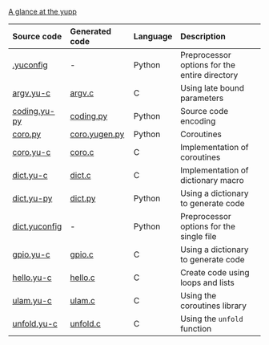 [A glance at the yupp](../../master/doc/glance.md)

Source code                      | Generated code                   | Language | Description
:---                             | :---                             | :---     | :---
[.yuconfig](./.yuconfig)         | -                                | Python   | Preprocessor options for the entire directory
[argv.yu-c](./argv.yu-c)         | [argv.c](./argv.c)               | C        | Using late bound parameters
[coding.yu-py](./coding.yu-py)   | [coding.py](./coding.py)         | Python   | Source code encoding
[coro.py](./coro.py)             | [coro.yugen.py](./coro.yugen.py) | Python   | Coroutines
[coro.yu-c](./coro.yu-c)         | [coro.c](./coro.c)               | C        | Implementation of coroutines
[dict.yu-c](./dict.yu-c)         | [dict.c](./dict.c)               | C        | Implementation of dictionary macro
[dict.yu-py](./dict.yu-py)       | [dict.py](./dict.py)             | Python   | Using a dictionary to generate code
[dict.yuconfig](./dict.yuconfig) | -                                | Python   | Preprocessor options for the single file
[gpio.yu-c](./gpio.yu-c)         | [gpio.c](./gpio.c)               | C        | Using a dictionary to generate code
[hello.yu-c](./hello.yu-c)       | [hello.c](./hello.c)             | C        | Create code using loops and lists
[ulam.yu-c](./ulam.yu-c)         | [ulam.c](./ulam.c)               | C        | Using the coroutines library
[unfold.yu-c](./unfold.yu-c)     | [unfold.c](./unfold.c)           | C        | Using the `unfold` function
